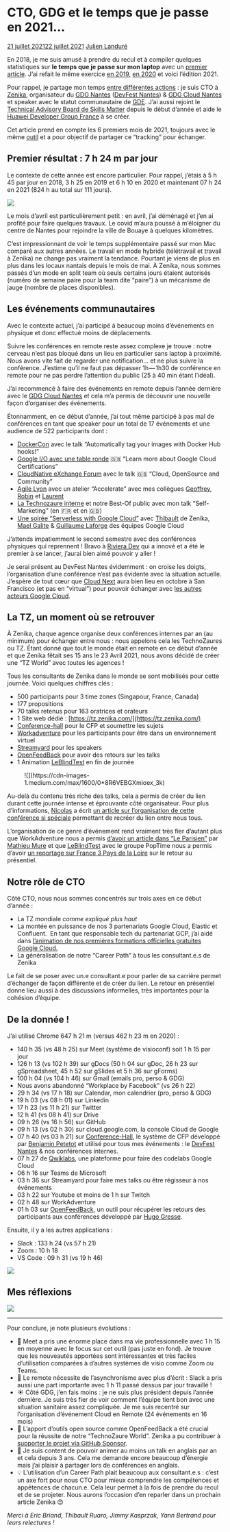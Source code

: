 # CTO, GDG et le temps que je passe en 2021…

[21 juillet 202122 juillet 2021](https://blog.zenika.com/2021/07/21/cto-gdg-et-le-temps-que-je-passe-en-2021/ "9 h 00 min") [Julien Landuré](https://blog.zenika.com/author/jlandure2/ "Julien Landuré")

En 2018, je me suis amusé à prendre du recul et à compiler quelques statistiques sur **le temps que je passe sur mon laptop** avec un [premier article](https://medium.zenika.com/cto-gdg-et-le-temps-que-je-passe-a2ff16db28dc). J’ai refait le même exercice [en 2019](https://blog.zenika.com/2019/08/13/cto-gdg-et-le-temps-que-je-passe-en-2019/), [en 2020](https://blog.zenika.com/2020/08/28/cto-gdg-et-le-temps-que-je-passe-en-2020/) et voici l’édition 2021.

Pour rappel, je partage mon temps [entre différentes actions](https://jlandure.dev/) : je suis CTO à [Zenika](https://nantes.zenika.com/), organisateur du [GDG Nantes](https://www.meetup.com/fr-FR/GDG-Nantes/) ([DevFest Nantes](https://devfest.gdgnantes.com/)) & [GDG Cloud Nantes](https://www.meetup.com/fr-FR/GDG-Cloud-Nantes) et speaker avec le statut communautaire de [GDE](https://google-developers.appspot.com/community/experts/directory/profile/profile-julien_landur_C3_A9). J’ai aussi rejoint le [Technical Advisory Board de Skills Matter](https://skillsmatter.com/go/about-us) depuis le début d’année et aide le [Huawei Developer Group France](https://www.meetup.com/fr-FR/hdg-france-huawei-developer-group/) à se créer.

Cet article prend en compte les 6 premiers mois de 2021, toujours avec le même [outil](https://timingapp.com/) et a pour objectif de partager ce “tracking” pour échanger.

## Premier résultat : 7 h 24 m par jour

Le contexte de cette année est encore particulier. Pour rappel, j’étais à 5 h 45 par jour en 2018, 3 h 25 en 2019 et 6 h 10 en 2020 et maintenant 07 h 24 en 2021 (824 h au total sur 111 jours).

![](https://cdn-images-1.medium.com/max/1600/0*XuZ2nH23womWlOHj)

Le mois d’avril est particulièrement petit : en avril, j’ai déménagé et j’en ai profité pour faire quelques travaux. Le covid m’aura poussé à m’éloigner du centre de Nantes pour rejoindre la ville de Bouaye à quelques kilomètres.

C’est impressionnant de voir le temps supplémentaire passé sur mon Mac comparé aux autres années. Le travail en mode hybride (télétravail et travail à Zenika) ne change pas vraiment la tendance. Pourtant je viens de plus en plus dans les locaux nantais depuis le mois de mai. À Zenika, nous sommes passés d’un mode en split team où seuls certains jours étaient autorisés (numéro de semaine paire pour la team dite “paire”) à un mécanisme de jauge (nombre de places disponibles).

## Les événements communautaires

Avec le contexte actuel, j’ai participé à beaucoup moins d’événements en physique et donc effectué moins de déplacements.

Suivre les conférences en remote reste assez complexe je trouve : notre cerveau n’est pas bloqué dans un lieu en particulier sans laptop à proximité. Nous avons vite fait de regarder une notification… et ne plus suivre la conférence. J’estime qu’il ne faut pas dépasser 1h — 1h30 de conférence en remote pour ne pas perdre l’attention du public (25 à 40 min étant l’idéal). 

J’ai recommencé à faire des événements en remote depuis l’année dernière avec le [GDG Cloud Nantes](https://gdg.community.dev/gdg-cloud-nantes/) et cela m’a permis de découvrir une nouvelle façon d’organiser des événements.

Étonnamment, en ce début d’année, j’ai tout même participé à pas mal de conférences en tant que speaker pour un total de 17 événements et une audience de 522 participants dont :

*   [DockerCon](https://docker.events.cube365.net/dockercon-live/2021/community/3YbMDt3cowjJFXwZt) avec le talk “Automatically tag your images with Docker Hub hooks!”
*   [Google I/O avec une table ronde](https://gdg.community.dev/events/details/google-io-community-lounge-meetups-presents-learn-more-about-google-cloud-certifications/) 🇬🇧 “Learn more about Google Cloud Certifications”
*   [CloudNative eXchange Forum](https://skillsmatter.com/conferences/13490-cloudnative-exchange-forum-21#program) avec le talk 🇬🇧 “Cloud, OpenSource and Community”
*   [Agile Lyon](https://www.agilelyon.fr/programme) avec un atelier “Accelerate” avec mes collègues [Geoffrey](https://www.linkedin.com/in/geoffrey-graveaud-033319b0/), [Robin](https://www.linkedin.com/in/robinberaudsudreau/) et [Laurent](https://www.linkedin.com/in/laurenttardif/)
*   [La Technozaure interne](http://tz.zenika.com/) et notre Best-Of public avec mon talk “Self-Marketing” (en 🇫🇷 et en 🇬🇧)
*   [Une soirée “Serverless with Google Cloud”](https://www.eventbrite.fr/e/billets-serverless-avec-google-cloud-remote-clazz-lab-142892283667) avec [Thibault](https://www.linkedin.com/in/thibault-ruaro-45163040/) de Zenika, [Mael Galite](https://www.linkedin.com/in/mael-galite/) & [Guillaume Laforge](https://www.linkedin.com/in/glaforge/) des équipes Google Cloud

J’attends impatiemment le second semestre avec des conférences physiques qui reprennent ! Bravo à [Riviera Dev](https://rivieradev.fr/) qui a innové et a été le premier à se lancer, j’aurai bien aimé pouvoir y aller !

Je serai présent au DevFest Nantes évidemment : on croise les doigts, l’organisation d’une conférence n’est pas évidente avec la situation actuelle. J’espère de tout cœur que [Cloud Next](https://cloud.withgoogle.com/next/sf/) aura bien lieu en octobre à San Francisco (et pas en “virtual”) pour pouvoir échanger avec [les autres acteurs Google Cloud](https://cloud.withgoogle.com/partners/detail/?id=zenika&hl=fr-FR).

## La TZ, un moment où se retrouver

À Zenika, chaque agence organise deux conférences internes par an (au minimum) pour échanger entre nous : nous appelons cela les TechnoZaures ou TZ. Étant donné que tout le monde était en remote en ce début d’année et que Zenika fêtait ses 15 ans le 23 Avril 2021, nous avons décidé de créer une “TZ World” avec toutes les agences !

Tous les consultants de Zenika dans le monde se sont mobilisés pour cette journée. Voici quelques chiffres clés :

*   500 participants pour 3 time zones (Singapour, France, Canada)
*   177 propositions
*   70 talks retenus pour 163 oratrices et orateurs
*   1 Site web dédié : [https://tz.zenika.com/](https://tz.zenika.com/)
*   [Conference-hall](https://conference-hall.io/) pour le CFP et soumettre les sujets
*   [Workadventure](https://workadventu.re/) pour les participants pour être dans un environnement virtuel
*   [Streamyard](https://streamyard.com/) pour les speakers
*   [OpenFeedBack](https://openfeedback.io/) pour avoir des retours sur les talks
*   1 Animation [LeBlindTest](https://leblindtest.fr/en/) en fin de journée

<figure class="aligncenter is-resized">![](https://cdn-images-1.medium.com/max/1600/0*8R6VEBGXmioex_3k)</figure>

Au-delà du contenu très riche des talks, cela a permis de créer du lien durant cette journée intense et éprouvante côté organisateur. Pour plus d’informations, [Nicolas](https://www.linkedin.com/in/nicolasdelsaux/) a écrit [un article sur l’organisation de cette conférence si spéciale](https://blog.zenika.com/2021/04/29/comment-on-a-rassemble-les-collabz-lors-dun-evenement-international-a-distance/) permettant de recréer du lien entre nous tous.

L’organisation de ce genre d’événement rend vraiment très fier d’autant plus que WorkAdventure nous a permis [d’avoir un article dans “Le Parisien”](https://twitter.com/ZenikaIT/status/1403238584698740740) par [Mathieu Mure](https://www.linkedin.com/in/mathieu-mure/) et que [LeBlindTest](https://twitter.com/ZenikaIT/status/1386959365077413889) avec le groupe PopTime nous a permis d’avoir [un reportage sur France 3 Pays de la Loire](https://www.linkedin.com/feed/update/urn:li:activity:6810508126215917569) sur le retour au présentiel.

## Notre rôle de CTO

Côté CTO, nous nous sommes concentrés sur trois axes en ce début d’année :

*   La TZ mondiale _comme expliqué plus haut_
*   La montée en puissance de nos 3 partenariats Google Cloud, Elastic et Confluent.  En tant que responsable tech du partenariat GCP, j’ai aidé dans [l’animation de nos premières formations officielles gratuites Google Cloud.](https://twitter.com/ZenikaIT/status/1415599518146564096)
*   La généralisation de notre “Career Path” à tous les consultant.e.s de Zenika

Le fait de se poser avec un.e consultant.e pour parler de sa carrière permet d’échanger de façon différente et de créer du lien. Le retour en présentiel donne lieu aussi à des discussions informelles, très importantes pour la cohésion d’équipe.

## De la donnée !

J’ai utilisé Chrome 647 h 21 m (versus 462 h 23 m en 2020) :

*   140 h 35 (vs 48 h 25) sur Meet (système de visioconf) soit 1 h 15 par jour
*   126 h 13 (vs 102 h 39) sur gDocs (50 h 04 sur gDoc, 26 h 23 sur gSpreadsheet, 45 h 52 sur gSlides et 5 h 36 sur gForms)
*   100 h 04 (vs 104 h 46) sur Gmail (emails pro, perso & GDG)
*   Nous avons abandonné “Workplace by Facebook” (vs 26 h 22)
*   29 h 34 (vs 17 h 18) sur Calendar, mon calendrier (pro, perso & GDG)
*   19 h 03 (vs 08 h 01) sur Linkedin
*   17 h 23 (vs 11 h 21) sur Twitter
*   12 h 41 (vs 08 h 41) sur Drive
*   09 h 26 (vs 16 h 56) sur GitHub 
*   09 h 13 (vs 02 h 30) sur cloud.google.com, la console Cloud de Google
*   07 h 40 (vs 03 h 21) sur [Conference-Hall](https://conference-hall.io/), le système de CFP développé par [Benjamin Petetot](https://www.linkedin.com/in/benjamin-petetot-29b99a54/) et utilisé pour tous mes événements : le [DevFest Nantes](https://devfest.gdgnantes.com/) & nos conférences internes.
*   07 h 27 de [Qwiklabs](https://www.qwiklabs.com/), une plateforme pour faire des codelabs Google Cloud
*   06 h 16 sur Teams de Microsoft
*   03 h 36 sur Streamyard pour faire mes talks ou être régisseur à nos événements
*   03 h 22 sur Youtube et moins de 1 h sur Twitch
*   02 h 48 sur WorkAdventure
*   01 h 03 sur [OpenFeedBack](https://openfeedback.io/), un outil pour récupérer les retours des participants aux conférences développé par [Hugo Gresse](https://www.linkedin.com/in/hugogresse/). 

Ensuite, il y a les autres applications :

*   Slack : 133 h 24 (vs 57 h 21)
*   Zoom : 10 h 18
*   VS Code : 09 h 31 (vs 19 h 46)

![](https://lh4.googleusercontent.com/yuu6ClO5RPLA6Ni1qEwGiS2mm1s12VYOwsMs0DnCKjZuAJcpOr4aw7ad3s0kHmRO54oMXiZtT826k0wKgvcC6iGBqhs6_Xa9G7uwK5FCcRwfiJr91nFwBToW2ogP5q75MDP5gijY)

## Mes réflexions

![](https://lh6.googleusercontent.com/9cuZnxSYY0I_GToPmOJ_Gi9xWc6ziBMR_FLJ-NG07OkHGe5P-2pl5rGeCOyGBcmysK7A1RvKPHMUxehVMpADwmtC8xqoH04Kb4xhX2Qs83a2mObqwGmb0oubi0CZycB8lkYEEt2l)

* * *

Pour conclure, je note plusieurs évolutions :

*   💬 Meet a pris une énorme place dans ma vie professionnelle avec 1 h 15 en moyenne avec le focus sur cet outil (pas juste en fond). Je trouve que les nouveautés apportées sont intéressantes et très faciles d’utilisation comparées à d’autres systèmes de visio comme Zoom ou Teams.
*   📝 Le remote nécessite de l’asynchronisme avec plus d’écrit : Slack a pris aussi une part importante avec 1 h 11 passé dessus par jour travaillé ! 
*   ☀️ Côté GDG, j’en fais moins : je ne suis plus président depuis l’année dernière. Je suis très fier de voir comment l’équipe tient bon avec une situation sanitaire assez compliquée. Je me suis recentré sur l’organisation d’événement Cloud en Remote (24 événements en 16 mois)
*   💚 L’apport d’outils open source comme OpenFeedBack a été crucial pour la réussite de notre “TechnoZaure World”. Zenika a pu contribuer à [supporter le projet via GitHub Sponsor](https://twitter.com/OpenFeedback_io/status/1400813734134784003).
*   📣 Je suis content de pouvoir animer au moins un talk en anglais par an et cela depuis 3 ans. Cela me demande encore beaucoup d’énergie mais j’ai plaisir à partager lors de conférences en anglais.
*   💡 L’utilisation d’un Career Path plait beaucoup aux consultant.e.s : c’est un axe fort pour nous CTO pour mieux comprendre les compétences et appétences de chacun.e. Cela leur permet à la fois de prendre du recul et de se projeter. Nous aurons l’occasion d’en reparler dans un prochain article Zenika 😊

_Merci à Eric Briand, Thibault Ruaro, Jimmy Kasprzak, Yann Bertrand pour leurs relectures !_